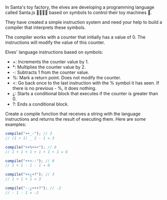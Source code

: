 In Santa's toy factory, the elves are developing a programming language called Santa.js 👨‍💻👩‍💻 based on symbols to control their toy machines 🚂.

They have created a simple instruction system and need your help to build a compiler that interprets these symbols.

The compiler works with a counter that initially has a value of 0. The instructions will modify the value of this counter.

Elves' language instructions based on symbols:

- +: Increments the counter value by 1.
- \*: Multiplies the counter value by 2.
- -: Subtracts 1 from the counter value.
- %: Mark a return point. Does not modify the counter.
- <: Go back once to the last instruction with the % symbol it has seen. If there is no previous - %, it does nothing.
- ¿: Starts a conditional block that executes if the counter is greater than 0.
- ?: Ends a conditional block.

Create a compile function that receives a string with the language instructions and returns the result of executing them. Here are some examples:

```js
compile("++_-"); // 3
// (1 + 1) _ 2 - 1 = 3

compile("++%++<"); // 6
// 1 + 1 + 1 + 1 + 1 + 1 = 6

compile("++<--"); // 0
// 1 + 1 - 1 - 1 = 0

compile("++¿+?"); // 3
// 1 + 1 + 1 = 3

compile("--¿+++?"); // -2
// - 1 - 1 = -2
```
